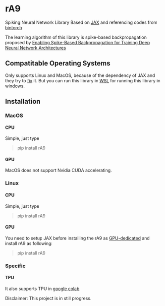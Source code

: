 # rA9


Spiking Neural Network Library Based on [JAX](https://github.com/google/jax) and referencing codes from [bintorch](https://github.com/bingo619/bintorch)

The learning algorithm of this library is spike-based backpropagation proposed by [Enabling Spike-Based Backpropagation for Training Deep Neural Network Architectures](https://www.ncbi.nlm.nih.gov/pmc/articles/PMC7059737/)

## Compatitable Operating Systems

Only supports Linux and MacOS, because of the dependency of JAX and they try to [fix](https://github.com/google/jax/pull/4843) it.
But you can run this library in [WSL](https://docs.microsoft.com/en-us/windows/wsl/install-win10) for running this library in windows.

## Installation

### MacOS

#### CPU
Simple, just type 
> pip install rA9
#### GPU
MacOS does not support Nvidia CUDA accelerating. 
### Linux

#### CPU
Simple, just type 
> pip install rA9
#### GPU
You need to setup JAX before installing the rA9 as [GPU-dedicated](https://github.com/google/jax#pip-installation)
and install rA9 as following:
> pip install rA9
### Specific
#### TPU

It also supports TPU in [google colab](https://colab.research.google.com/)

Disclaimer: This project is in still progress.
